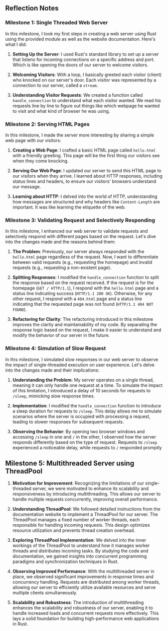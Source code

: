 ## Reflection Notes

### Milestone 1: Single Threaded Web Server

In this milestone, I took my first steps in creating a web server using Rust using the provided module as well as the website documentation. Here's what I did:

1. **Setting Up the Server**: I used Rust's standard library to set up a server that listens for incoming connections on a specific address and port. Which is like opening the doors of our server to welcome visitors.

2. **Welcoming Visitors**: With a loop, I basically greeted each visitor (client) who knocked on our server's door. Each visitor was represented by a connection to our server, called a `stream`.

3. **Understanding Visitor Requests**: We created a function called `handle_connection` to understand what each visitor wanted. We read his requests line by line to figure out things like which webpage he wanted to visit and what kind of browser he was using.

### Milestone 2: Serving HTML Pages

In this milestone, I made the server more interesting by sharing a simple web page with our visitors:

1. **Creating a Web Page**: I crafted a basic HTML page called `hello.html` with a friendly greeting. This page will be the first thing our visitors see when they come knocking.

2. **Serving Our Web Page**: I updated our server to send this HTML page to our visitors when they arrive. I learned about HTTP responses, including status lines and headers, to ensure our visitors' browsers understand our message.

3. **Learning about HTTP**: I delved into the world of HTTP, understanding how messages are structured and why headers like `Content-Length` are important. It was like learning the etiquette of the web.


### Milestone 3: Validating Request and Selectively Responding

In this milestone, I enhanced our web server to validate requests and selectively respond with different pages based on the request. Let's dive into the changes made and the reasons behind them:

1. **The Problem**: Previously, our server always responded with the `hello.html` page regardless of the request. Now, I want to differentiate between valid requests (e.g., requesting the homepage) and invalid requests (e.g., requesting a non-existent page).

2. **Splitting Responses**: I modified the `handle_connection` function to split the response based on the request received. If the request is for the homepage (`GET / HTTP/1.1`), I respond with the `hello.html` page and a status line indicating success (`HTTP/1.1 200 OK`). Otherwise, for any other request, I respond with a `404.html` page and a status line indicating that the requested page was not found (`HTTP/1.1 404 NOT FOUND`).

3. **Refactoring for Clarity**: The refactoring introduced in this milestone improves the clarity and maintainability of my code. By separating the response logic based on the request, I make it easier to understand and modify the behavior of our server in the future.

### Milestone 4: Simulation of Slow Request

In this milestone, I simulated slow responses in our web server to observe the impact of single-threaded execution on user experience. Let's delve into the changes made and their implications:

1. **Understanding the Problem**: My server operates on a single thread, meaning it can only handle one request at a time. To simulate the impact of this limitation, I introduced a delay of 10 seconds for requests to `/sleep`, mimicking slow response times.

2. **Implementation**: I modified the `handle_connection` function to introduce a sleep duration for requests to `/sleep`. This delay allows me to simulate scenarios where the server is occupied with processing a request, leading to slower responses for subsequent requests.

3. **Observing the Behavior**: By opening two browser windows and accessing `/sleep` in one and `/` in the other, I observed how the server responds differently based on the type of request. Requests to `/sleep` experienced a noticeable delay, while requests to `/` responded promptly

## Milestone 5: Multithreaded Server using ThreadPool

1. **Motivation for Improvement**: Recognizing the limitations of our single-threaded server, we were motivated to enhance its scalability and responsiveness by introducing multithreading. This allows our server to handle multiple requests concurrently, improving overall performance.

2. **Understanding ThreadPool**: We followed detailed instructions from the documentation website to implement a ThreadPool for our server. The ThreadPool manages a fixed number of worker threads, each responsible for handling incoming requests. This design optimizes resource utilization and prevents thread creation overhead.

3. **Exploring ThreadPool Implementation**: We delved into the inner workings of the ThreadPool to understand how it manages worker threads and distributes incoming tasks. By studying the code and documentation, we gained insights into concurrent programming paradigms and synchronization techniques in Rust.

4. **Observing Improved Performance**: With the multithreaded server in place, we observed significant improvements in response times and concurrency handling. Requests are distributed among worker threads, allowing our server to efficiently utilize available resources and serve multiple clients simultaneously.

5. **Scalability and Robustness**: The introduction of multithreading enhances the scalability and robustness of our server, enabling it to handle increased loads and concurrent requests more effectively. This lays a solid foundation for building high-performance web applications in Rust.


###